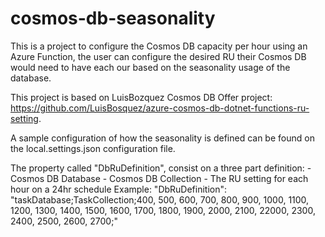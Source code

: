 # cosmos-db-seasonality
This is a project to configure the Cosmos DB capacity per hour using an Azure Function, the user can configure the desired RU their Cosmos DB would need to have each our based on the seasonality usage of the database. 

This project is based on LuisBozquez Cosmos DB Offer project: https://github.com/LuisBosquez/azure-cosmos-db-dotnet-functions-ru-setting. 

A sample configuration of how the seasonality is defined can be found on the local.settings.json configuration file.

The property called "DbRuDefinition", consist on a three part definition: 
    - Cosmos DB Database
    - Cosmos DB Collection
    - The RU setting for each hour on a 24hr schedule
Example:
    "DbRuDefinition": "taskDatabase;TaskCollection;400, 500, 600, 700, 800, 900, 1000, 1100, 1200, 1300, 1400, 1500, 1600, 1700, 1800, 1900, 2000, 2100, 22000, 2300, 2400, 2500, 2600, 2700;"

